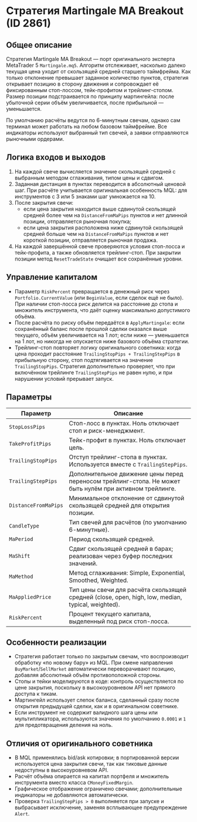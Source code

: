 # Стратегия Martingale MA Breakout (ID 2861)

## Общее описание

Стратегия Martingale MA Breakout — порт оригинального эксперта MetaTrader 5 `Martingale.mq5`. Алгоритм отслеживает, насколько далеко текущая цена уходит от скользящей средней старшего таймфрейма. Как только отклонение превышает заданное количество пунктов, стратегия открывает позицию в сторону движения и сопровождает её фиксированным стоп-лоссом, тейк-профитом и трейлинг-стопом. Размер позиции подстраивается по принципу мартингейла: после убыточной серии объём увеличивается, после прибыльной — уменьшается.

По умолчанию расчёты ведутся по 6-минутным свечам, однако сам терминал может работать на любом базовом таймфрейме. Все индикаторы используют выбранный тип свечей, а заявки отправляются рыночными ордерами.

## Логика входов и выходов

1. На каждой свече вычисляется значение скользящей средней с выбранным методом сглаживания, типом цены и сдвигом.
2. Заданная дистанция в пунктах переводится в абсолютный ценовой шаг. При расчёте учитывается оригинальная особенность MQL: для инструментов с 3 или 5 знаками шаг умножается на 10.
3. После закрытия свечи:
   - если цена закрытия находится выше сдвинутой скользящей средней более чем на `DistanceFromMaPips` пунктов и нет длинной позиции, отправляется рыночная покупка;
   - если цена закрытия расположена ниже сдвинутой скользящей средней больше чем на `DistanceFromMaPips` пунктов и нет короткой позиции, отправляется рыночная продажа.
4. На каждой завершённой свече проверяются условия стоп-лосса и тейк-профита, а также обновляется трейлинг-стоп. При закрытии позиции метод `ResetTradeState` очищает все сохранённые уровни.

## Управление капиталом

- Параметр `RiskPercent` превращается в денежный риск через `Portfolio.CurrentValue` (или `BeginValue`, если сделок ещё не было). При наличии стоп-лосса риск делится на расстояние до стопа и множитель инструмента, что даёт оценку максимально допустимого объёма.
- После расчёта по риску объём передаётся в `ApplyMartingale`: если сохранённый баланс после прошлой сделки оказался выше текущего, объём увеличивается на 1 лот; если ниже — уменьшается на 1 лот, но никогда не опускается ниже базового объёма стратегии.
- Трейлинг-стоп повторяет логику оригинального советника: когда цена проходит расстояние `TrailingStopPips + TrailingStepPips` в прибыльную сторону, стоп подтягивается на значение `TrailingStopPips`. Стратегия дополнительно проверяет, что при включённом трейлинге `TrailingStepPips` не равен нулю, и при нарушении условий прерывает запуск.

## Параметры

| Параметр | Описание |
|----------|----------|
| `StopLossPips` | Стоп-лосс в пунктах. Ноль отключает стоп и риск-менеджмент. |
| `TakeProfitPips` | Тейк-профит в пунктах. Ноль отключает цель. |
| `TrailingStopPips` | Отступ трейлинг-стопа в пунктах. Используется вместе с `TrailingStepPips`. |
| `TrailingStepPips` | Дополнительное движение цены перед переносом трейлинг-стопа. Не может быть нулём при активном трейлинге. |
| `DistanceFromMaPips` | Минимальное отклонение от сдвинутой скользящей средней для открытия позиции. |
| `CandleType` | Тип свечей для расчётов (по умолчанию 6-минутные). |
| `MaPeriod` | Период скользящей средней. |
| `MaShift` | Сдвиг скользящей средней в барах; реализован через буфер последних значений. |
| `MaMethod` | Метод сглаживания: Simple, Exponential, Smoothed, Weighted. |
| `MaAppliedPrice` | Тип цены свечи для расчёта скользящей средней (close, open, high, low, median, typical, weighted). |
| `RiskPercent` | Процент текущего капитала, выделенный под риск стоп-лосса. |

## Особенности реализации

- Стратегия работает только по закрытым свечам, что воспроизводит обработку «по новому бару» из MQL. При смене направления `BuyMarket`/`SellMarket` автоматически переворачивают позицию, добавляя абсолютный объём противоположной стороны.
- Стопы и тейки моделируются в коде: контроль осуществляется по цене закрытия, поскольку в высокоуровневом API нет прямого доступа к тикам.
- Мартингейл использует слепок баланса, сделанный сразу после открытия предыдущей сделки, как и в оригинальном советнике.
- Если инструмент не содержит валидного шага цены или мультипликатора, используются значения по умолчанию `0.0001` и `1` для предотвращения деления на ноль.

## Отличия от оригинального советника

- В MQL применялись bid/ask котировки; в портированной версии используется цена закрытия свечи, так как тиковые данные недоступны в высокоуровневом API.
- Расчёт объёма опирается на капитал портфеля и множитель инструмента вместо класса `CMoneyFixedMargin`.
- Графическое отображение ограничено свечами; дополнительные индикаторы не добавляются автоматически.
- Проверка `TrailingStepPips > 0` выполняется при запуске и выбрасывает исключение, заменяя всплывающее предупреждение `Alert`.

